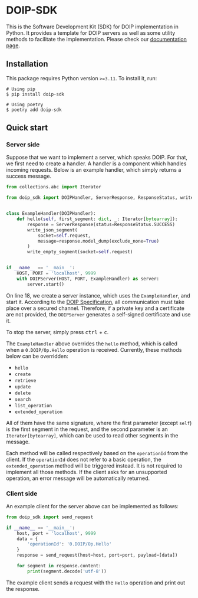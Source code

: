 # DOIP-SDK

This is the Software Development Kit (SDK) for DOIP implementation in Python. It provides a template for DOIP servers as
well as some utility methods to facilitate the implementation. Please check our [documentation page][1].

## Installation

This package requires Python version `>=3.11`. To install it, run:

```shell
# Using pip
$ pip install doip-sdk

# Using poetry
$ poetry add doip-sdk
```

## Quick start

### Server side

Suppose that we want to implement a server, which speaks DOIP. For that, we first need to create a handler. A handler is
a component which handles incoming requests. Below is an example handler, which simply returns a success message.

```python
from collections.abc import Iterator

from doip_sdk import DOIPHandler, ServerResponse, ResponseStatus, write_json_segment, write_empty_segment, DOIPServer


class ExampleHandler(DOIPHandler):
    def hello(self, first_segment: dict, _: Iterator[bytearray]):
        response = ServerResponse(status=ResponseStatus.SUCCESS)
        write_json_segment(
            socket=self.request,
            message=response.model_dump(exclude_none=True)
        )
        write_empty_segment(socket=self.request)


if __name__ == '__main__':
    HOST, PORT = 'localhost', 9999
    with DOIPServer(HOST, PORT, ExampleHandler) as server:
        server.start()
```

On line 18, we create a server instance, which uses the `ExampleHandler`, and start it. According to the
[DOIP Specification][2], all communication must take place over a secured channel. Therefore, if a private key and a
certificate are not provided, the `DOIPServer` generates a self-signed certificate and use it.

To stop the server, simply press <kbd>ctrl</kbd> + <kbd>c</kbd>.

The `ExampleHandler` above overrides the `hello` method, which is called when a `0.DOIP/Op.Hello` operation is
received. Currently, these methods below can be overridden:

* `hello`
* `create`
* `retrieve`
* `update`
* `delete`
* `search`
* `list_operation`
* `extended_operation`

All of them have the same signature, where the first parameter (except `self`) is the first segment in the request,
and the second parameter is an `Iterator[bytearray]`, which can be used to read other segments in the message.

Each method will be called respectively based on the `operationId` from the client. If the `operationId` does not
refer to a basic operation, the `extended_operation` method will be triggered instead. It is not required to implement
all those methods. If the client asks for an unsupported operation, an error message will be automatically returned.

### Client side

An example client for the server above can be implemented as follows:

```python
from doip_sdk import send_request

if __name__ == '__main__':
    host, port = 'localhost', 9999
    data = {
        'operationId': '0.DOIP/Op.Hello'
    }
    response = send_request(host=host, port=port, payload=[data])

    for segment in response.content:
        print(segment.decode('utf-8'))
```

The example client sends a request with the `Hello` operation and print out the response.

[1]: https://doip.pages-ce.gwdg.de/doip-sdk/
[2]: https://www.dona.net/sites/default/files/2018-11/DOIPv2Spec_1.pdf
